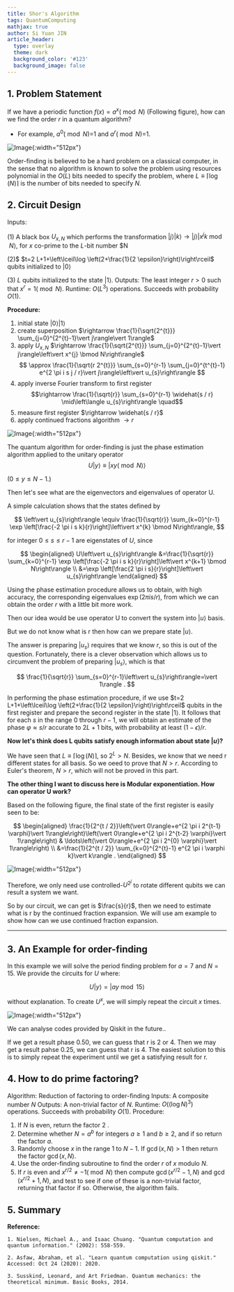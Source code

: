 ```yaml
---
title: Shor's Algorithm
tags: QuantumComputing
mathjax: true
author: Si Yuan JIN
article_header:
  type: overlay
  theme: dark
  background_color: '#123'
  background_image: false
---
```


## 1. Problem Statement
If we have a periodic function $f(x)=a^{x}(\bmod N)$ (Following figure), how can we find the order $r$ in a quantum algorithm?
- For example, $a^{0}(\bmod N)$=1 and $a^{r}(\bmod N)$=1.

![Image](https://jsybruce.github.io/Homepage/assets/images/posts/Shor/Order-function.png "Image@512x512"){:width="512px"}

Order-finding is believed to be a hard problem on a classical computer, in the sense that no algorithm is known to solve the problem using resources polynomial in the $O(L)$ bits needed to specify the problem, where $L \equiv\lceil\log (N)\rceil$ is the number of bits needed to specify $N$. 

## 2. Circuit Design

Inputs: 

(1) A black box $U_{x, N}$ which performs the transformation $\vert j\rangle\vert k\rangle \rightarrow\vert j\rangle\left\vert x^{j} k \bmod N\right\rangle$, for $x$ co-prime to the $L$-bit number $N

(2)$ $t=2 L+1+\left\lceil\log \left(2+\frac{1}{2 \epsilon}\right)\right\rceil$ qubits initialized to $\vert 0\rangle$

(3) $L$ qubits initialized to the state $\vert 1\rangle$.
Outputs: The least integer $r>0$ such that $x^{r}=1(\bmod N)$.
Runtime: $O\left(L^{3}\right)$ operations. Succeeds with probability $O(1)$.

**Procedure:**
1. initial state $\vert 0\rangle\vert 1\rangle$
2. create superposition $\rightarrow \frac{1}{\sqrt{2^{t}}} \sum_{j=0}^{2^{t}-1}\vert j\rangle\vert 1\rangle$
3. apply $U_{x, N}$ $\rightarrow \frac{1}{\sqrt{2^{t}}} \sum_{j=0}^{2^{t}-1}\vert j\rangle\left\vert x^{j} \bmod N\right\rangle$
  $$
  \approx \frac{1}{\sqrt{r 2^{t}}} \sum_{s=0}^{r-1} \sum_{j=0}^{t^{t}-1} e^{2 \pi i s j / r}\vert j\rangle\left\vert u_{s}\right\rangle
  $$
4. apply inverse Fourier transform to first register 
   $$\rightarrow \frac{1}{\sqrt{r}} \sum_{s=0}^{r-1} \widehat{s / r} \mid\left\langle u_{s}\right\rangle \quad$$
5. measure first register $\rightarrow \widehat{s / r}$ 
6. apply continued fractions algorithm $\rightarrow r$ 

![Image](https://jsybruce.github.io/Homepage/assets/images/posts/Shor/Circuit.png "Image@512x512"){:width="512px"}

The quantum algorithm for order-finding is just the phase estimation algorithm applied to the unitary operator
$$
U\vert y\rangle \equiv\vert x y(\bmod N)\rangle
$$

$(0 \leq y \leq N-1$.) 

Then let's see what are the eigenvectors and eigenvalues of operator U.

A simple calculation shows that the states defined by

$$
\left\vert u_{s}\right\rangle \equiv \frac{1}{\sqrt{r}} \sum_{k=0}^{r-1} \exp \left[\frac{-2 \pi i s k}{r}\right]\left\vert x^{k} \bmod N\right\rangle,
$$

for integer $0 \leq s \leq r-1$ are eigenstates of $U$, since

$$
\begin{aligned}
U\left\vert u_{s}\right\rangle &=\frac{1}{\sqrt{r}} \sum_{k=0}^{r-1} \exp \left[\frac{-2 \pi i s k}{r}\right]\left\vert x^{k+1} \bmod N\right\rangle \\
&=\exp \left[\frac{2 \pi i s}{r}\right]\left\vert u_{s}\right\rangle
\end{aligned}
$$

Using the phase estimation procedure allows us to obtain, with high accuracy, the corresponding eigenvalues $\exp (2 \pi i s / r)$, from which we can obtain the order $r$ with a little bit more work.

Then our idea would be use operator U to convert the system into $\vert u \rangle$ basis. 

But we do not know what is r then how can we prepare state $\vert u \rangle$.

The answer is preparing $\left\vert u_{s}\right\rangle$ requires that we know $r$, so this is out of the question. Fortunately, there is a clever observation which allows us to circumvent the problem of preparing $\left\vert u_{s}\right\rangle$, which is that

$$
\frac{1}{\sqrt{r}} \sum_{s=0}^{r-1}\left\vert u_{s}\right\rangle=\vert 1\rangle .
$$

In performing the phase estimation procedure, if we use $t=2 L+1+\left\lceil\log \left(2+\frac{1}{2 \epsilon}\right)\right\rceil$ qubits in the first register and prepare the second register in the state $\vert 1\rangle$. It follows that for each $s$ in the range 0 through $r-1$, we will obtain an estimate of the phase $\varphi \approx s / r$ accurate to $2 L+1$ bits, with probability at least $(1-\epsilon) / r$. 

**Now let's think does L qubits satisfy enough information about state $\vert u \rangle$?**

We have seen that $L \equiv\lceil\log (N)\rceil$, so $2^{L}>N$. Besides, we know that we need r different states for all basis. So we oeed to prove that $N>r$. According to Euler's theorem, $N > r$, which will not be proved in this part.

**The other thing I want to discuss here is Modular exponentiation. How can operator U work?**

Based on the following figure, the final state of the first register is easily seen to be:

$$
\begin{aligned}
\frac{1}{2^{t / 2}}\left(\vert 0\rangle+e^{2 \pi i 2^{t-1} \varphi}\vert 1\rangle\right)\left(\vert 0\rangle+e^{2 \pi i 2^{t-2} \varphi}\vert 1\rangle\right) & \ldots\left(\vert 0\rangle+e^{2 \pi i 2^{0} \varphi}\vert 1\rangle\right) \\
&=\frac{1}{2^{t / 2}} \sum_{k=0}^{2^{t}-1} e^{2 \pi i \varphi k}\vert k\rangle .
\end{aligned}
$$

![Image](https://jsybruce.github.io/Homepage/assets/images/posts/Shor/ModularExponention.png "Image@512x512"){:width="512px"}

Therefore, we only need use controlled-$U^{2^{j}}$ to rotate different qubits we can result a system we want.

So by our circuit, we can get is $\frac{s}{r}$, then we need to estimate what is r by the continued fraction expansion. We will use am example to show how can we use continued fraction expansion.

---

## 3. An Example for order-finding
In this example we will solve the period finding problem for $a=7$ and $N=15$. We provide the circuits for $U$ where:

$$
U\vert y\rangle=\vert a y \bmod 15\rangle
$$

without explanation. To create $U^{x}$, we will simply repeat the circuit $x$ times. 

![Image](https://jsybruce.github.io/Homepage/assets/images/posts/Shor/QiskitExample.png "Image@512x512"){:width="512px"}

We can analyse codes provided by Qiskit in the future..

If we get a result phase $0.50$, we can guess that r is 2 or 4. Then we may get a result pahse $0.25$, we can guess that r is 4. The easiest solution to this is to simply repeat the experiment until we get a satisfying result for r.

## 4. How to do prime factoring?

Algorithm: Reduction of factoring to order-finding
Inputs: A composite number $N$
Outputs: A non-trivial factor of $N$.
Runtime: $O\left((\log N)^{3}\right)$ operations. Succeeds with probability $O(1)$.
Procedure:
1. If $N$ is even, return the factor 2 .
2. Determine whether $N=a^{b}$ for integers $a \geq 1$ and $b \geq 2$, and if so return the factor $a$.
3. Randomly choose $x$ in the range 1 to $N-1$. If $\operatorname{gcd}(x, N)>1$ then return the factor $\operatorname{gcd}(x, N)$.
4. Use the order-finding subroutine to find the order $r$ of $x$ modulo $N$.
5. If $r$ is even and $x^{r / 2} \neq-1(\bmod N)$ then compute $\operatorname{gcd}\left(x^{r / 2}-1, N\right)$ and $\operatorname{gcd}\left(x^{r / 2}+1, N\right)$, and test to see if one of these is a non-trivial factor, returning that factor if so. Otherwise, the algorithm fails.


## 5. Summary

**Reference:**

`1. Nielsen, Michael A., and Isaac Chuang. "Quantum computation and quantum information." (2002): 558-559.`

`2. Asfaw, Abraham, et al. "Learn quantum computation using qiskit." Accessed: Oct 24 (2020): 2020.`

`3. Susskind, Leonard, and Art Friedman. Quantum mechanics: the theoretical minimum. Basic Books, 2014.`